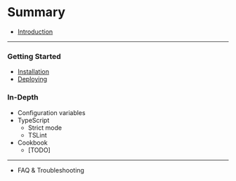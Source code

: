 # Summary

* [Introduction](README.md)

---

### Getting Started

* [Installation](./getting-started/installation.md)
* [Deploying](./getting-started/deploying.md)

### In-Depth

* Configuration variables
* TypeScript
  * Strict mode
  * TSLint
* Cookbook
  * [TODO]

---

* FAQ & Troubleshooting
